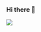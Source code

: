 ### Hi there 👋

<img src="https://img.shields.io/badge/Jupyter-F37626.svg?&style=for-the-badge&logo=Jupyter&logoColor=white" />

